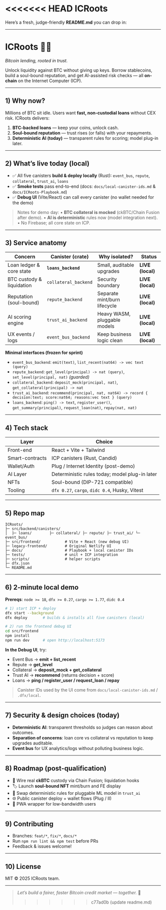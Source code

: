 <<<<<<< HEAD
ICRoots
=======
Here’s a fresh, judge-friendly **README.md** you can drop in:

---

# ICRoots 🌳🔗

_Bitcoin lending, rooted in trust._

Unlock liquidity against BTC without giving up keys. Borrow stablecoins, build a soul-bound reputation, and get AI-assisted risk checks — all **on-chain** on the Internet Computer (ICP).

---

## 1) Why now?

Millions of BTC sit idle. Users want **fast, non-custodial loans** without CEX risk. ICRoots delivers:

1. **BTC-backed loans** — keep your coins, unlock cash.
2. **Soul-bound reputation** — trust rises (or falls) with your repayments.
3. **Deterministic AI (today)** — transparent rules for scoring; model plug-in later.

---

## 2) What’s live today (local)

- ✅ All five canisters **build & deploy locally** (Rust): `event_bus`, `repute`, `collateral`, `trust_ai`, `loans`
- ✅ **Smoke tests** pass end-to-end (docs: `docs/local-canister-ids.md` & `docs/ICRoots-Playbook.md`)
- ✅ **Debug UI** (Vite/React) can call every canister (no wallet needed for the demo)

> Notes for demo day:
> • **BTC collateral is mocked** (ckBTC/Chain Fusion after demo).
> • **AI is deterministic** rules now (model integration next).
> • No Firebase; all core state on ICP.

---

## 3) Service anatomy

| Concern                   | Canister (crate)     | Why isolated?                | Status           |
| ------------------------- | -------------------- | ---------------------------- | ---------------- |
| Loan ledger & core state  | **`loans_backend`**  | Small, auditable upgrades    | **LIVE (local)** |
| BTC custody & liquidation | `collateral_backend` | Security boundary            | **LIVE (local)** |
| Reputation (soul-bound)   | `repute_backend`     | Separate mint/burn lifecycle | **LIVE (local)** |
| AI scoring engine         | `trust_ai_backend`   | Heavy WASM, pluggable models | **LIVE (local)** |
| UX events / logs          | `event_bus_backend`  | Keep business logic clean    | **LIVE (local)** |

**Minimal interfaces (frozen for sprint)**

- `event_bus_backend`: `emit(text)`, `list_recent(nat64) -> vec text (query)`
- `repute_backend`: `get_level(principal) -> nat (query)`, `set_level(principal, nat)` _(guarded)_
- `collateral_backend`: `deposit_mock(principal, nat)`, `get_collateral(principal) -> nat`
- `trust_ai_backend`: `recommend(principal, nat, nat64) -> record { decision:text; score:nat64; reasons:vec text } (query)`
- `loans_backend`: `ping() -> text`, `register_user()`, `get_summary(principal)`, `request_loan(nat)`, `repay(nat, nat)`

---

## 4) Tech stack

| Layer           | Choice                                         |
| --------------- | ---------------------------------------------- |
| Front-end       | React + Vite + Tailwind                        |
| Smart-contracts | ICP canisters (Rust, Candid)                   |
| Wallet/Auth     | Plug / Internet Identity (post-demo)           |
| AI Layer        | Deterministic rules today; model plug-in later |
| NFTs            | Soul-bound (DIP-721 compatible)                |
| Tooling         | `dfx 0.27`, `cargo`, `didc 0.4`, Husky, Vitest |

---

## 5) Repo map

```
ICRoots/
├─ src/backend/canisters/
│  ├─ loans/        ├─ collateral/ ├─ repute/ ├─ trust_ai/ └─ event_bus/
├─ src/frontend/           # Vite + React (new debug UI)
├─ legacy-frontend/        # Original Netlify UI
├─ docs/                   # Playbook + local canister IDs
├─ tests/                  # unit + ICP integration
├─ scripts/                # helper scripts
├─ dfx.json
└─ README.md
```

---

## 6) 2-minute local demo

**Prereqs**: `node >= 18`, `dfx >= 0.27`, `cargo >= 1.77`, `didc 0.4`

```bash
# 1) start ICP + deploy
dfx start --background
dfx deploy       # builds & installs all five canisters (local)

# 2) run the frontend debug UI
cd src/frontend
npm install
npm run dev      # open http://localhost:5173
```

**In the Debug UI**, try:

- Event Bus → **emit + list_recent**
- Repute → **get_level**
- Collateral → **deposit_mock + get_collateral**
- Trust AI → **recommend** (returns decision + score)
- Loans → **ping / register_user / request_loan / repay**

> Canister IDs used by the UI come from `docs/local-canister-ids.md` / `.dfx/local`.

---

## 7) Security & design choices (today)

- **Deterministic AI**: transparent thresholds so judges can reason about outcomes.
- **Separation of concerns**: loan core vs collateral vs reputation to keep upgrades auditable.
- **Event bus** for UX analytics/logs without polluting business logic.

---

## 8) Roadmap (post-qualification)

- 🔄 Wire real **ckBTC** custody via Chain Fusion; liquidation hooks
- 🏷️ Launch **soul-bound NFT** mint/burn and FE display
- 🤖 Swap deterministic rules for pluggable ML model in `trust_ai`
- 🌐 Public canister deploy + wallet flows (Plug / II)
- 📱 PWA wrapper for low-bandwidth users

---

## 9) Contributing

- Branches: `feat/*`, `fix/*`, `docs/*`
- Run `npm run lint && npm test` before PRs
- Feedback & issues welcome!

---

## 10) License

MIT © 2025 ICRoots team.

---

> _Let’s build a fairer, faster Bitcoin credit market — together._ 🚀
>
> > > > > > > c77ad0b (update readme.md)
